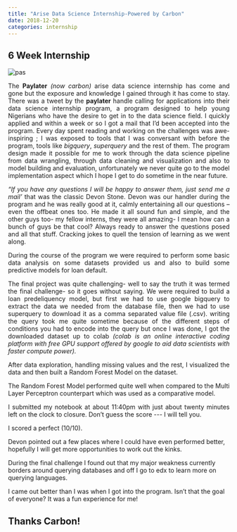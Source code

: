```yaml
---
title: "Arise Data Science Internship-Powered by Carbon"
date: 2018-12-20
categories: internship
---
```

## 6 Week Internship
![pas](https://i2.wp.com/techmeetupsng.com/wp-content/uploads/2019/01/Data-science-Paylater.jpg?w=960)
<div style="text-align: justify"> 

The **Paylater** *(now carbon)* arise data science internship has come and gone but the exposure and knowledge I gained through it has come to stay. There was a tweet by the **paylater** handle calling for applications into their data science internship program, a program designed to help young Nigerians who have the desire to get in to the data science field. I quickly applied and within a week or so I got a mail that I’d been accepted into the program. Every day spent reading and working on the challenges was awe-inspiring ; I was exposed to tools that I was conversant with before the program, tools like *bigquery*, *superquery* and the rest of them. The program design made it possible for me to work through the data science pipeline from data wrangling, through data cleaning and visualization and also to model building and evaluation, unfortunately we never quite go to the model implementation aspect which I hope I get to do sometime in the near future. 

</div>

<!--more-->

<div style="text-align: justify"> 

*“If you have any questions I will be happy to answer them, just send me a mail’* that was the classic Devon Stone. Devon was our handler during the program and he was really good at it, calmly entertaining all our questions – even the offbeat ones too. He made it all sound fun and simple, and the other guys too- my fellow interns, they were all amazing- I mean how can a bunch of guys be that cool? Always ready to answer the questions posed and all that stuff. Cracking jokes to quell the tension of learning as we went along.

During the course of the program we were required to perform some basic data analysis on some datasets provided us and also to build some predictive models for loan default.

The final project was quite challenging- well to say the truth it was termed the final challenge- so it goes without saying. We were required to build a loan predeliquency model, but first we had to use google bigquery to extract the data we needed from the database file, then we had to use superquery to download it as a comma separated value file (.csv). writing the query took me quite sometime because of the different steps of conditions you had to encode into the query but once I was done, I got the downloaded dataset up to colab *(colab is an online interactive coding platform with free GPU support offered by google to aid data scientists with faster compute power).*

After data exploration, handling missing values and the rest, I visualized the data and then built a Random Forest Model on the dataset.

The Random Forest Model performed quite well when compared to the Multi Layer Perceptron counterpart which was used as a comparative model. 

I submitted my notebook at about 11:40pm with just about twenty minutes left on the clock to closure. 
Don’t guess the score --- I will tell you.

</div>

I scored a perfect (10/10).

Devon pointed out a few places where I could have even performed better, hopefully I will get more opportunities to work out the kinks. 

During the final challenge I found out that my major weakness currently borders around querying databases and off I go to edx to learn more on querying languages.

I came out better than I was when I got into the program.  Isn’t that the goal of everyone?
It was a fun experience for me! 


## Thanks Carbon!

